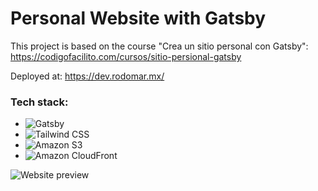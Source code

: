 # Personal Website with Gatsby

This project is based on the course "Crea un sitio personal con Gatsby": https://codigofacilito.com/cursos/sitio-persional-gatsby

Deployed at: https://dev.rodomar.mx/

### Tech stack:
- ![Gatsby](https://www.gatsbyjs.org/)
- ![Tailwind CSS](https://tailwindcss.com/)
- ![Amazon S3](https://aws.amazon.com/s3/)
- ![Amazon CloudFront](https://aws.amazon.com/cloudfront/)

![Website preview](https://s3.amazonaws.com/dev.rodomar.mx/images/preview-website-gatsby.png)
